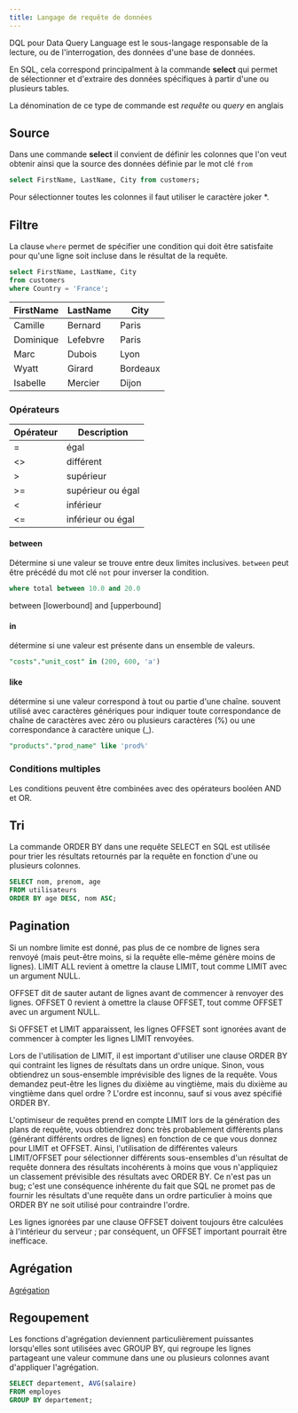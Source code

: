 ```yaml
---
title: Langage de requête de données
---
```


DQL pour Data Query Language est le sous-langage responsable de la lecture, ou de l'interrogation, des données d'une base de données.

En SQL, cela correspond principalment à la commande **select** qui permet de sélectionner et d'extraire des données spécifiques à partir d'une ou plusieurs tables. 

La dénomination de ce type de commande est _requête_ ou _query_ en anglais

## Source

Dans une commande **select** il convient de définir les colonnes que l'on veut obtenir ainsi que la source des données définie par le mot clé `from`

```sql
select FirstName, LastName, City from customers;
```

Pour sélectionner toutes les colonnes il faut utiliser le caractère joker *.

## Filtre

La clause `where` permet de spécifier une condition qui doit être satisfaite pour qu'une ligne soit incluse dans le résultat de la requête.

```sql
select FirstName, LastName, City
from customers
where Country = 'France';
```

FirstName|LastName |City
---------|---------|---
Camille  |Bernard  |Paris
Dominique|Lefebvre |Paris
Marc     |Dubois   |Lyon
Wyatt    |Girard   |Bordeaux
Isabelle |Mercier  |Dijon

### Opérateurs

Opérateur|Description
---|---
=|égal
<>|différent
>|supérieur
>=|supérieur ou égal
<|inférieur
<=|inférieur ou égal

#### between

Détermine si une valeur se trouve entre deux limites inclusives. `between` peut être précédé du mot clé `not` pour inverser la condition.

```sql
where total between 10.0 and 20.0
```

between [lowerbound] and [upperbound]

#### in

détermine si une valeur est présente dans un ensemble de valeurs.

```sql
"costs"."unit_cost" in (200, 600, 'a')
```

#### like

détermine si une valeur correspond à tout ou partie d'une chaîne. souvent utilisé avec caractères génériques pour indiquer toute correspondance de chaîne de caractères avec zéro ou plusieurs caractères (%) ou une correspondance à caractère unique (_).

```sql
"products"."prod_name" like 'prod%'
```
### Conditions multiples

Les conditions peuvent être combinées avec des opérateurs booléen AND et OR.

## Tri

La commande ORDER BY dans une requête SELECT en SQL est utilisée pour trier les résultats retournés par la requête en fonction d'une ou plusieurs colonnes.

```sql
SELECT nom, prenom, age
FROM utilisateurs
ORDER BY age DESC, nom ASC;
```

## Pagination

Si un nombre limite est donné, pas plus de ce nombre de lignes sera renvoyé (mais peut-être moins, si la requête elle-même génère moins de lignes). LIMIT ALL revient à omettre la clause LIMIT, tout comme LIMIT avec un argument NULL.

OFFSET dit de sauter autant de lignes avant de commencer à renvoyer des lignes. OFFSET 0 revient à omettre la clause OFFSET, tout comme OFFSET avec un argument NULL.

Si OFFSET et LIMIT apparaissent, les lignes OFFSET sont ignorées avant de commencer à compter les lignes LIMIT renvoyées.

Lors de l'utilisation de LIMIT, il est important d'utiliser une clause ORDER BY qui contraint les lignes de résultats dans un ordre unique. Sinon, vous obtiendrez un sous-ensemble imprévisible des lignes de la requête. Vous demandez peut-être les lignes du dixième au vingtième, mais du dixième au vingtième dans quel ordre ? L'ordre est inconnu, sauf si vous avez spécifié ORDER BY.

L'optimiseur de requêtes prend en compte LIMIT lors de la génération des plans de requête, vous obtiendrez donc très probablement différents plans (générant différents ordres de lignes) en fonction de ce que vous donnez pour LIMIT et OFFSET. Ainsi, l'utilisation de différentes valeurs LIMIT/OFFSET pour sélectionner différents sous-ensembles d'un résultat de requête donnera des résultats incohérents à moins que vous n'appliquiez un classement prévisible des résultats avec ORDER BY. Ce n'est pas un bug; c'est une conséquence inhérente du fait que SQL ne promet pas de fournir les résultats d'une requête dans un ordre particulier à moins que ORDER BY ne soit utilisé pour contraindre l'ordre.

Les lignes ignorées par une clause OFFSET doivent toujours être calculées à l'intérieur du serveur ; par conséquent, un OFFSET important pourrait être inefficace.

## Agrégation

[Agrégation](../agrégation)



## Regoupement

Les fonctions d'agrégation deviennent particulièrement puissantes lorsqu'elles sont utilisées avec GROUP BY, qui regroupe les lignes partageant une valeur commune dans une ou plusieurs colonnes avant d'appliquer l'agrégation.

```sql
SELECT departement, AVG(salaire)
FROM employes
GROUP BY departement;
```
